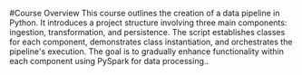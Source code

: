 #Course Overview 
This course outlines the creation of a data pipeline in Python. It introduces a project structure involving three main components: ingestion, transformation, and persistence. The script establishes classes for each component, demonstrates class instantiation, and orchestrates the pipeline's execution. The goal is to gradually enhance functionality within each component using PySpark for data processing..